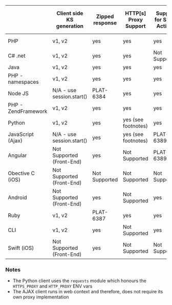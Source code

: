 |		     | Client side KS generation | Zipped response | HTTP[s] Proxy Support | Support for Serve Actions | Works with Request Configuration Objects  | Supports Multi-request | Support Response Profiles | Support set to null | Single Client Instance |Thread Safe    |
|--------------------|---------------------------|-----------------|-----------------------|---------------------------|-------------------------------------------|------------------------|---------------------------|---------------------|------------------------|---------------|
| PHP                | v1, v2                    | yes             | yes		   | yes                       | yes                                       | yes                    | yes                       | yes                 | Not Supported          | Not Supported |
| C# .net            | v1, v2                    | yes             | yes                   | Not Supported             | yes                                       | yes                    | yes                       | Not Supported       | yes                    | yes           |
| Java               | v1, v2                    | yes             | yes                   | yes                       | yes                                       | yes                    | yes                       | yes                 | yes                    | yes           |
| PHP - namespaces   | v1, v2                    | yes             | yes                   | yes                       | yes                                       | yes                    | yes                       | yes                 | Not Supported          | Not Supported |
| Node JS            | N/A - use session.start() | PLAT-6384       | yes                   | yes                       | yes                                       | yes                    | yes                       | Not Supported       | yes                    | yes           |
| PHP - ZendFramework| v1, v2                    | yes             | yes                   | yes                       | yes                                       | yes                    | yes                       | yes                 | Not Supported          | Not Supported |
| Python             | v1, v2                    | yes             | yes (see footnotes)   | yes                       | yes                                       | yes                    | yes                       | yes                 | Not Supported          | Not Supported |
| JavaScript (Ajax)  | N/A - use session.start() | yes             | yes (see footnotes)   | PLAT-6389                 | yes                                       | yes                    | yes                       | Not Supported       | yes                    | yes           |
| Angular            | Not Supported (Front-End) | yes             | Not Supported         | PLAT-6389                 | yes                                       | yes                    | PLAT-6535                 | Not Supported       | Not Supported          | Not Supported |
| Obective C (iOS)   | Not Supported (Front-End) | Not Supported   | Not Supported         | Not Supported             | Not Supported                             | yes                    | Not Supported             | Not Supported       | Not Supported          | Not Supported |
| Android            | Not Supported (Front-End) | yes             | Not Supported         | yes                       | yes                                       | yes                    | yes                       | Not Supported       | yes                    | yes           |
| Ruby               | v1, v2                    | PLAT-6387       | yes		   | yes                       | yes                                       | yes                    | yes                       | yes                 | Not Supported          | Not Supported |
| CLI                | v1, v2                    | yes             | Not Supported         | yes                       | yes                                       | Not Supported          | yes                       | Not Supported       | Not Supported          | Not Supported |
| Swift (iOS)        | Not Supported (Front-End) | yes             | Not Supported         | Not Supported             | yes                                       | yes                    | yes                       | Not Supported       | yes                    | yes           |


### Notes
- The Python client uses the `requests` module which honours the `HTTPS_PROXY` and `HTTP_PROXY` ENV vars
- The AJAX client runs in web context and therefore, does not require its own proxy implementation
